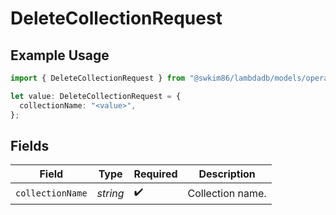 # DeleteCollectionRequest

## Example Usage

```typescript
import { DeleteCollectionRequest } from "@swkim86/lambdadb/models/operations";

let value: DeleteCollectionRequest = {
  collectionName: "<value>",
};
```

## Fields

| Field              | Type               | Required           | Description        |
| ------------------ | ------------------ | ------------------ | ------------------ |
| `collectionName`   | *string*           | :heavy_check_mark: | Collection name.   |